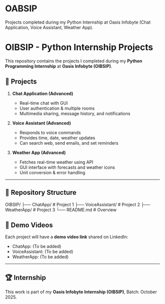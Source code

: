 # OABSIP
Projects completed during my Python Internship at Oasis Infobyte (Chat Application, Voice Assistant, Weather App).
# OIBSIP - Python Internship Projects

This repository contains the projects I completed during my **Python Programming Internship** at **Oasis Infobyte (OIBSIP)**.

## 📌 Projects

1. **Chat Application (Advanced)**
   - Real-time chat with GUI
   - User authentication & multiple rooms
   - Multimedia sharing, message history, and notifications

2. **Voice Assistant (Advanced)**
   - Responds to voice commands
   - Provides time, date, weather updates
   - Can search web, send emails, and set reminders

3. **Weather App (Advanced)**
   - Fetches real-time weather using API
   - GUI interface with forecasts and weather icons
   - Unit conversion & error handling

---

## 📂 Repository Structure
OIBSIP/
├── ChatApp/ # Project 1
├── VoiceAssistant/ # Project 2
├── WeatherApp/ # Project 3
└── README.md # Overview

## 🎥 Demo Videos
Each project will have a **demo video link** shared on LinkedIn:
- ChatApp: (To be added)
- VoiceAssistant: (To be added)
- WeatherApp: (To be added)

---

## 🏆 Internship
This work is part of my **Oasis Infobyte Internship (OIBSIP)**, Batch: October 2025.
